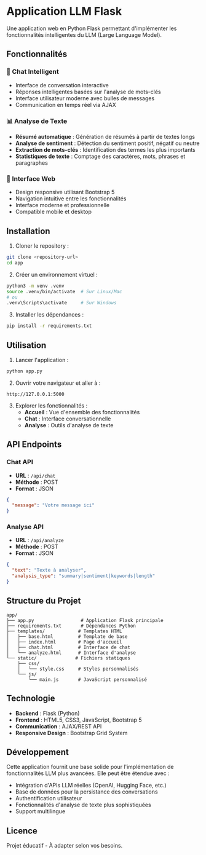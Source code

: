 # Application LLM Flask

Une application web en Python Flask permettant d'implémenter les fonctionnalités intelligentes du LLM (Large Language Model).

## Fonctionnalités

### 💬 Chat Intelligent
- Interface de conversation interactive
- Réponses intelligentes basées sur l'analyse de mots-clés
- Interface utilisateur moderne avec bulles de messages
- Communication en temps réel via AJAX

### 📊 Analyse de Texte
- **Résumé automatique** : Génération de résumés à partir de textes longs
- **Analyse de sentiment** : Détection du sentiment positif, négatif ou neutre
- **Extraction de mots-clés** : Identification des termes les plus importants
- **Statistiques de texte** : Comptage des caractères, mots, phrases et paragraphes

### 🎨 Interface Web
- Design responsive utilisant Bootstrap 5
- Navigation intuitive entre les fonctionnalités
- Interface moderne et professionnelle
- Compatible mobile et desktop

## Installation

1. Cloner le repository :
```bash
git clone <repository-url>
cd app
```

2. Créer un environnement virtuel :
```bash
python3 -m venv .venv
source .venv/bin/activate  # Sur Linux/Mac
# ou
.venv\Scripts\activate     # Sur Windows
```

3. Installer les dépendances :
```bash
pip install -r requirements.txt
```

## Utilisation

1. Lancer l'application :
```bash
python app.py
```

2. Ouvrir votre navigateur et aller à :
```
http://127.0.0.1:5000
```

3. Explorer les fonctionnalités :
   - **Accueil** : Vue d'ensemble des fonctionnalités
   - **Chat** : Interface conversationnelle
   - **Analyse** : Outils d'analyse de texte

## API Endpoints

### Chat API
- **URL** : `/api/chat`
- **Méthode** : POST
- **Format** : JSON
```json
{
  "message": "Votre message ici"
}
```

### Analyse API
- **URL** : `/api/analyze`
- **Méthode** : POST
- **Format** : JSON
```json
{
  "text": "Texte à analyser",
  "analysis_type": "summary|sentiment|keywords|length"
}
```

## Structure du Projet

```
app/
├── app.py                 # Application Flask principale
├── requirements.txt       # Dépendances Python
├── templates/            # Templates HTML
│   ├── base.html         # Template de base
│   ├── index.html        # Page d'accueil
│   ├── chat.html         # Interface de chat
│   └── analyze.html      # Interface d'analyse
└── static/              # Fichiers statiques
    ├── css/
    │   └── style.css     # Styles personnalisés
    └── js/
        └── main.js       # JavaScript personnalisé
```

## Technologie

- **Backend** : Flask (Python)
- **Frontend** : HTML5, CSS3, JavaScript, Bootstrap 5
- **Communication** : AJAX/REST API
- **Responsive Design** : Bootstrap Grid System

## Développement

Cette application fournit une base solide pour l'implémentation de fonctionnalités LLM plus avancées. Elle peut être étendue avec :

- Intégration d'APIs LLM réelles (OpenAI, Hugging Face, etc.)
- Base de données pour la persistance des conversations
- Authentification utilisateur
- Fonctionnalités d'analyse de texte plus sophistiquées
- Support multilingue

## Licence

Projet éducatif - À adapter selon vos besoins.

